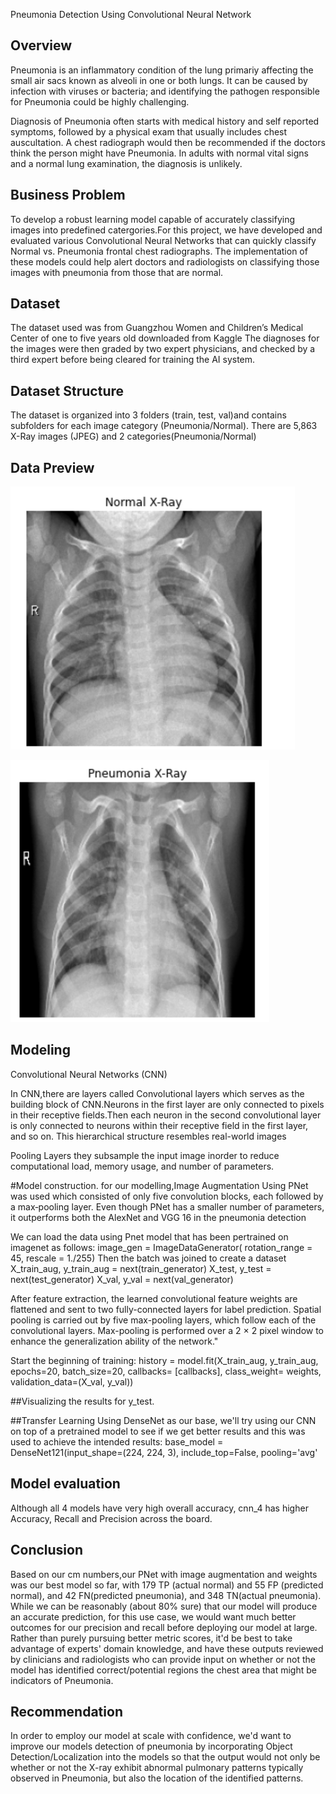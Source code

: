 Pneumonia Detection Using Convolutional Neural Network

## Overview
Pneumonia is an inflammatory condition of the lung primariy affecting the small air sacs known as alveoli in one or both lungs. It can be caused by infection with viruses or bacteria; and identifying the pathogen responsible for Pneumonia could be highly challenging.

Diagnosis of Pneumonia often starts with medical history and self reported symptoms, followed by a physical exam that usually includes chest auscultation. A chest radiograph would then be recommended if the doctors think the person might have Pneumonia. In adults with normal vital signs and a normal lung examination, the diagnosis is unlikely.

## Business Problem
To develop a robust learning model capable of accurately classifying images into predefined catergories.For this project, we have developed and evaluated various Convolutional Neural Networks that can quickly classify Normal vs. Pneumonia frontal chest radiographs. The implementation of these models could help alert doctors and radiologists on classifying those images with pneumonia from those that are normal.

## Dataset
The dataset used was from Guangzhou Women and Children’s Medical Center of one to five years old downloaded from Kaggle
The diagnoses for the images were then graded by two expert physicians, and checked by a third expert before being cleared for training the AI system.

## Dataset Structure
 The dataset is organized into 3 folders (train, test, val)and contains subfolders for each image category (Pneumonia/Normal). There are 5,863 X-Ray images (JPEG) and 2 categories(Pneumonia/Normal)

 ## Data Preview

![ALT TEXT](https://github.com/Yaqi-graphics/group-25-phase-4-project-moringa/blob/Mourine/Image%205.PNG)






![ALT TEXT](https://github.com/Yaqi-graphics/group-25-phase-4-project-moringa/blob/Mourine/Image%202.PNG)





 ## Modeling
 Convolutional Neural Networks (CNN)

 In CNN,there are layers called Convolutional layers which serves as the building block of CNN.Neurons in the first layer are only connected to pixels in their receptive fields.Then each neuron in the second convolutional layer is only connected to neurons within their receptive field in the first layer, and so on. This hierarchical structure resembles real-world images

 Pooling Layers they subsample the input image inorder to reduce computational load, memory usage, and number of parameters.

 #Model construction.
 for our modelling,Image Augmentation Using PNet was used which consisted of only five convolution blocks, each followed by a max‐pooling layer. Even though PNet has a smaller number of parameters, it outperforms both the AlexNet and VGG 16 in the pneumonia detection

 We can load the data using Pnet model that has been pertrained on imagenet as follows:
 image_gen = ImageDataGenerator(
        rotation_range = 45,
        rescale = 1./255)
Then the batch was joined to create a dataset
    X_train_aug, y_train_aug = next(train_generator)
    X_test, y_test = next(test_generator)
    X_val, y_val = next(val_generator)

After feature extraction, the learned convolutional feature weights are flattened and sent to two fully-connected layers for label prediction. Spatial pooling is carried out by five max-pooling layers, which follow each of the convolutional layers. Max-pooling is performed over a 2 × 2 pixel window to enhance the generalization ability of the network."

Start the beginning of training:
history = model.fit(X_train_aug,
                       y_train_aug,
                       epochs=20,
                       batch_size=20,
                       callbacks= [callbacks],
                       class_weight= weights,
                       validation_data=(X_val, y_val))

##Visualizing the results for y_test.
























##Transfer Learning
Using DenseNet as our base, we'll try using our CNN on top of a pretrained model to see if we get better results and this was used to achieve the intended results:
base_model = DenseNet121(input_shape=(224, 224, 3),
                         include_top=False,
                         pooling='avg'
## Model evaluation
Although all 4 models have very high overall accuracy, cnn_4 has higher Accuracy, Recall and Precision across the board.














## Conclusion
Based on our cm numbers,our PNet with image augmentation and weights was our best model so far, with 179 TP (actual normal) and 55 FP (predicted normal), and 42 FN(predicted pneumonia), and 348 TN(actual pneumonia). While we can be reasonably (about 80% sure) that our model will produce an accurate prediction, for this use case, we would want much better outcomes for our precision and recall before deploying our model at large.
Rather than purely pursuing better metric scores, it'd be best to take advantage of experts' domain knowledge, and have these outputs reviewed by clinicians and radiologists who can provide input on whether or not the model has identified correct/potential regions the chest area that might be indicators of Pneumonia.

## Recommendation
In order to employ our model at scale with confidence, we'd want to improve our models detection of pneumonia by incorporating Object Detection/Localization into the models so that the output would not only be whether or not the X-ray exhibit abnormal pulmonary patterns typically observed in Pneumonia, but also the location of the identified patterns.
